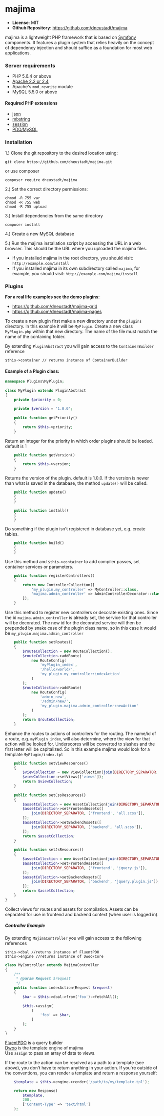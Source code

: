 # majima

- **License**: MIT
- **Github Repository**: <https://github.com/dneustadt/majima>

majima is a lightweight PHP framework that is based on [Symfony](https://github.com/symfony/symfony) 
components. It features a plugin system that relies heavily on the concept of dependency injection 
and should suffice as a foundation for most web applications.

### Server requirements

- PHP 5.6.4 or above
- [Apache 2.2 or 2.4](https://httpd.apache.org/)
- Apache's `mod_rewrite` module
- MySQL 5.5.0 or above

#### Required PHP extensions

-   <a href="http://php.net/manual/en/book.json.php" target="_blank">json</a>
-   <a href="http://php.net/manual/en/book.mbstring.php" target="_blank">mbstring</a>
-   <a href="http://php.net/manual/en/book.session.php" target="_blank">session</a>
-   <a href="http://php.net/manual/en/ref.pdo-mysql.php" target="_blank">PDO/MySQL</a>

### Installation

1.) Clone the git repository to the desired location using:

    git clone https://github.com/dneustadt/majima.git
    
or use composer

    composer require dneustadt/majima

2.) Set the correct directory permissions:

    chmod -R 755 var
    chmod -R 755 web
    chmod -R 755 upload
    
3.) Install dependencies from the same directory

    composer install
    
4.) Create a new MySQL database

5.) Run the majima installation script by accessing the URL in a web browser. 
This should be the URL where you uploaded the majima files.
* If you installed majima in the root directory, you should visit: `http://example.com/install`
* If you installed majima in its own subdirectory called `majima`, for example, 
you should visit: `http://example.com/majima/install`

### Plugins

**For a real life examples see the demo plugins:**
* <https://github.com/dneustadt/majima-grid>
* <https://github.com/dneustadt/majima-pages>

To create a new plugin first make a new directory under the `plugins` directory. In this example
it will be `MyPlugin`. Create a new class `MyPlugin.php` within that new directory. The name of
the file must match the name of the containing folder.

By extending `PluginAbstract` you will gain access to the `ContainerBuilder` reference

    $this->container // returns instance of ContainerBuilder
    
#### Example of a Plugin class:    

```php
namespace Plugins\MyPlugin;
 
class MyPlugin extends PluginAbstract
{
    private $priority = 0;
    
    private $version = '1.0.0';
 
    public function getPriority()
    {
        return $this->priority;
    }
```    

Return an integer for the priority in which order plugins should be loaded. default is 1

```php
    public function getVersion()
    {
        return $this->version;
    }
```

Returns the version of the plugin. default is 1.0.0. If the version is newer than what is
saved in the database, the method `update()` will be called.

```php
    public function update()
    {
    }
    
    public function install()
    {
    }
```

Do something if the plugin isn't registered in database yet, e.g. create tables.

```php
    public function build()
    {
    }
```

Use this method and `$this->container` to add compiler passes, set container services or parameters.

```php
    public function registerControllers()
    {
        return new ControllerCollection([
            'my_plugin.my_controller' => MyController::class,
            'majima.admin_controller' => AdminControllerDecorator::class,
        ]);
    }
```

Use this method to register new controllers or decorate existing ones. Since the id `majima.admin_controller`
is already set, the service for that controller will be decorated. The new id for the decorated service
will then be prepended by snake case of the plugin class name, so in this case it would be 
`my_plugin.majima.admin_controller`

```php
    public function setRoutes()
    {
        $routeCollection = new RouteCollection();
        $routeCollection->addRoute(
            new RouteConfig(
                'myPlugin_index',
                '/hello/world/',
                'my_plugin.my_controller:indexAction'
            )
        );
        $routeCollection->addRoute(
            new RouteConfig(
                'admin_new',
                '/admin/new/',
                'my_plugin.majima.admin_controller:newAction'
            )
        );
        return $routeCollection;
    }
```

Enhance the routes to actions of controllers for the routing. The name/id of a route, e.g. `myPlugin_index`,
will also determine, where the view for that action will be looked for. Underscores will be converted
to slashes and the first letter will be capitalized. So in this example majima would look for a template
`MyPlugin/index.tpl`

```php
    public function setViewResources()
    {
        $viewCollection = new ViewCollection(join(DIRECTORY_SEPARATOR, [__DIR__, 'Resources']));
        $viewCollection->setViews(['views']);
        return $viewCollection;
    }
 
    public function setCssResources()
    {
        $assetCollection = new AssetCollection(join(DIRECTORY_SEPARATOR, [__DIR__, 'Resources', 'css', 'src']));
        $assetCollection->setFrontendAssets([
            join(DIRECTORY_SEPARATOR, ['frontend', 'all.scss']),
        ]);
        $assetCollection->setBackendAssets([
            join(DIRECTORY_SEPARATOR, ['backend', 'all.scss']),
        ]);
        return $assetCollection;
    }
    
    public function setJsResources()
    {
        $assetCollection = new AssetCollection(join(DIRECTORY_SEPARATOR, [__DIR__, 'Resources', 'js', 'src']));
        $assetCollection->setFrontendAssets([
            join(DIRECTORY_SEPARATOR, ['frontend', 'jquery.js']),
        ]);
        $assetCollection->setBackendAssets([
            join(DIRECTORY_SEPARATOR, ['backend', 'jquery.plugin.js']),
        ]);
        return $assetCollection;
    }
}
```

Collect views for routes and assets for compilation. Assets can be separated for use in frontend and backend
context (when user is logged in).

##### Controller Example

By extending `MajimaController` you will gain access to the following references

    $this->dbal //returns instance of FluentPDO
    $this->engine //returns instance of Dwoo/Core

```php
class MyController extends MajimaController
{
    /**
     * @param Request $request
     */
    public function indexAction(Request $request)
    {
        $bar = $this->dbal->from('foo')->fetchAll();
    
        $this->assign(
            [
                'foo' => $bar,
            ]
        );
    }
}
```

[FluentPDO](https://github.com/envms/fluentpdo) is a query builder  
[Dwoo](https://github.com/dwoo-project/dwoo) is the template engine of majima  
Use `assign` to pass an array of data to views.  

If the route to the action can be resolved as a path to a template (see above),
you don't have to return anything in your action. If you're outside of the
conventions, you can render a template and return a response yourself:

```php
    $template = $this->engine->render('/path/to/my/template.tpl');

    return new Response(
        $template,
        200,
        ['Content-Type' => 'text/html']
    );
```    